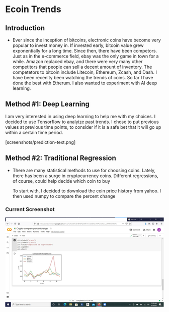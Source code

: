 # Ecoin Trends
 
## Introduction
-
    Ever since the inception of bitcoins, electronic coins have become
very popular to invest money in.  If invested early, bitcoin value grew
exponentially for a long time.  Since then, there have been competors.
Just as in the e-commerce field, ebay was the only game in town for a
while.  Amazon replaced ebay, and there were very many other competitors
that people can sell a decent amount of inventory.  The competetors to
bitcoin include Litecoin, Ethereum, Zcash, and Dash.  I have been recenlty
been watching the trends of coins.  So far I have done the best with Etherum.
I also wanted to experiment with AI deep learning.

## Method #1: Deep Learning

  I am very interested in using deep learning to help me with my choices.
I decided to use Tensorflow to analyize past trends.  I chose to put
previous values at previous time points, to consider if it is a safe bet
that it will go up within a certain time period.

[screenshots/prediction-text.png]

## Method #2: Traditional Regression
-
    There are many statistical methods to use for choosing coins.  Lately,
there has been a surge in cryptocurrency coins.  Different regressions, of
course, could help decide which coin to buy

    To start with, I decided to download the coin price history from yahoo.
I then used numpy to compare the percent change

### Current Screenshot

![picture](screenshots/april2021comparison.jpg)























